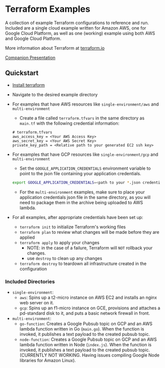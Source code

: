 # Terraform Examples

A collection of example Terraform configurations to reference and run. Included are a single cloud example written for Amazon AWS, one for Google Cloud Platform, as well as one (working) example using both AWS and Google Cloud Platform.

More information about Terraform at [terraform.io](https://www.terraform.io/)

[Companion Presentation](https://docs.google.com/presentation/d/1W9FiugHDGD9NvGynLYQA8Qb6Ag3OBe92BTSwG0wk4Jc/edit?usp=sharing)

## Quickstart
- [Install terraform](https://www.terraform.io/intro/getting-started/install.html)
- Navigate to the desired example directory
- For examples that have AWS resources like `single-environment/aws` and `multi-environment`
  - Create a file called `terraform.tfvars` in the same directory as `main.tf` with the following credential information:
  
  ```
  # terraform.tfvars
  aws_access_key = <Your AWS Access Key>
  aws_secret_key = <Your AWS Secret Key>
  private_key_path = <Relative path to your generated EC2 ssh key>
  ```

- For examples that have GCP resources like `single-environment/gcp` and `multi-environment`
  - Set the `GOOGLE_APPLICATION_CREDENTIALS` environment variable to point to the json file containing your application credentials.
  
  ```bash
  export GOOGLE_APPLICATION_CREDENTIALS=<path to your *.json credentials file>
  ```

  - For the `multi-environment` examples, make sure to place your application credentials
   json file in the same directory, as you will need to package them in the archive being
   uploaded to AWS lambda.

- For all examples, after appropriate credentials have been set up:
  - `terraform init` to initialize Terraform's working files
  - `terraform plan` to review what changes will be made before they are applied
  - `terraform apply` to apply your changes
    - NOTE: in the case of a failure, Terraform will `NOT` rollback your changes.
    - use `destroy` to clean up any changes
  - `terraform destroy` to teardown all infrastructure created in the configuration
  
### Included Directories
  - `single-environment`: 
    - `aws`: Spins up a t2-micro instance on AWS EC2 and installs an nginx web server on it.
    - `gcp`: Spins up an f1-micro instance on GCE, provisions and attaches a pd-standard disk to it, and puts a basic network firewall in front.
  - `multi-environment`:
    - `go-function`: Creates a Google Pubsub topic on GCP and an AWS lambda function written in Go (`main.go`). When the function is invoked, it publishes a text payload to the created pubsub topic.
    - `node-function`: Creates a Google Pubsub topic on GCP and an AWS lambda function written in Node (`index.js`). When the function is invoked, it publishes a text payload to the created pubsub topic. (CURRENTLY NOT WORKING. Having issues compiling  Google Node libraries for Amazon Linux).



